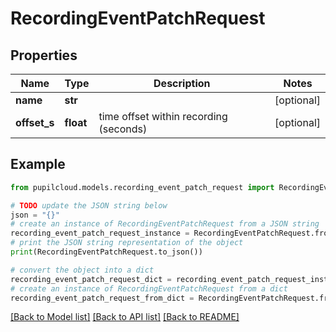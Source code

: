 # RecordingEventPatchRequest


## Properties

Name | Type | Description | Notes
------------ | ------------- | ------------- | -------------
**name** | **str** |  | [optional] 
**offset_s** | **float** | time offset within recording (seconds) | [optional] 

## Example

```python
from pupilcloud.models.recording_event_patch_request import RecordingEventPatchRequest

# TODO update the JSON string below
json = "{}"
# create an instance of RecordingEventPatchRequest from a JSON string
recording_event_patch_request_instance = RecordingEventPatchRequest.from_json(json)
# print the JSON string representation of the object
print(RecordingEventPatchRequest.to_json())

# convert the object into a dict
recording_event_patch_request_dict = recording_event_patch_request_instance.to_dict()
# create an instance of RecordingEventPatchRequest from a dict
recording_event_patch_request_from_dict = RecordingEventPatchRequest.from_dict(recording_event_patch_request_dict)
```
[[Back to Model list]](../README.md#documentation-for-models) [[Back to API list]](../README.md#documentation-for-api-endpoints) [[Back to README]](../README.md)


